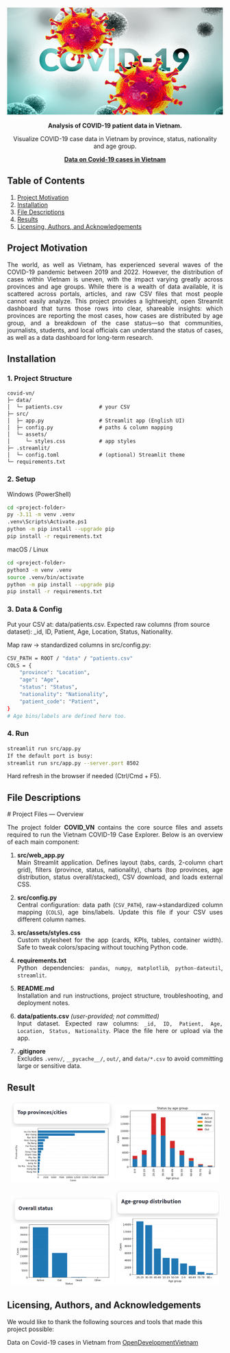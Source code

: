 <p align="center">
  <img src="src/assets/img/covid.png" alt="Banner" width="900" height="250"/>
</p>

<p align="center">
  <strong>Analysis of COVID-19 patient data in Vietnam.</strong>
</p>

<p align="center">
 Visualize COVID-19 case data in Vietnam by province, status, nationality and age group.
</p>

<p align="center">
  <a href="https://data.vietnam.opendevelopmentmekong.net/dataset/the-information-of-patients-infected-by-corona-virus-in-vietnam/resource/fbd07911-b72a-4bc4-8249-affb38a371be"><strong>Data on Covid-19 cases in Vietnam</strong></a>
</p>


## Table of Contents

1. [Project Motivation](#project-motivation)
2. [Installation](#installation)
3. [File Descriptions](#file-descriptions)
4. [Results](#results)
5. [Licensing, Authors, and Acknowledgements](#licensing-authors-and-acknowledgements)
## Project Motivation
<div align="justify">
The world, as well as Vietnam, has experienced several waves of the COVID-19 pandemic between 2019 and 2022. However, the distribution of cases within Vietnam is uneven, with the impact varying greatly across provinces and age groups.
While there is a wealth of data available, it is scattered across portals, articles, and raw CSV files that most people cannot easily analyze. This project provides a lightweight, open Streamlit dashboard that turns those rows into clear, shareable insights: which provinces are reporting the most cases, how cases are distributed by age group, and a breakdown of the case status—so that communities, journalists, students, and local officials can understand the status of cases, as well as a data dashboard for long-term research.
</div>

## Installation 
### 1. Project Structure
```text
covid-vn/
├─ data/
│  └─ patients.csv            # your CSV
├─ src/
│  ├─ app.py                  # Streamlit app (English UI)
│  ├─ config.py               # paths & column mapping
│  └─ assets/
│     └─ styles.css           # app styles
├─ .streamlit/
│  └─ config.toml             # (optional) Streamlit theme
└─ requirements.txt
```

### 2. Setup
Windows (PowerShell)
```bash
cd <project-folder>
py -3.11 -m venv .venv
.venv\Scripts\Activate.ps1
python -m pip install --upgrade pip
pip install -r requirements.txt
```
macOS / Linux
```bash
cd <project-folder>
python3 -m venv .venv
source .venv/bin/activate
python -m pip install --upgrade pip
pip install -r requirements.txt
```
### 3. Data & Config

Put your CSV at: data/patients.csv.
Expected raw columns (from source dataset):
_id, ID, Patient, Age, Location, Status, Nationality.

Map raw → standardized columns in src/config.py:

```bash
CSV_PATH = ROOT / "data" / "patients.csv"
COLS = {
    "province": "Location",
    "age": "Age",
    "status": "Status",
    "nationality": "Nationality",
    "patient_code": "Patient",
}
# Age bins/labels are defined here too.
```


### 4. Run
```bash
streamlit run src/app.py
If the default port is busy:
streamlit run src/app.py --server.port 8502
```
Hard refresh in the browser if needed (Ctrl/Cmd + F5).



## File Descriptions
<div align="justify">
# Project Files — Overview

The project folder **COVID_VN** contains the core source files and assets required to run the Vietnam COVID-19 Case Explorer. Below is an overview of each main component:

1. **src/web_app.py**  
   Main Streamlit application. Defines layout (tabs, cards, 2-column chart grid), filters (province, status, nationality), charts (top provinces, age distribution, status overall/stacked), CSV download, and loads external CSS.
2. **src/config.py**  
   Central configuration: data path (`CSV_PATH`), raw→standardized column mapping (`COLS`), age bins/labels. Update this file if your CSV uses different column names.
3. **src/assets/styles.css**  
   Custom stylesheet for the app (cards, KPIs, tables, container width). Safe to tweak colors/spacing without touching Python code.
4. **requirements.txt**  
   Python dependencies: `pandas`, `numpy`, `matplotlib`, `python-dateutil`, `streamlit`.
5. **README.md**  
   Installation and run instructions, project structure, troubleshooting, and deployment notes.
6. **data/patients.csv** *(user-provided; not committed)*  
   Input dataset. Expected raw columns: `_id, ID, Patient, Age, Location, Status, Nationality`. Place the file here or upload via the app.

7. **.gitignore**  
   Excludes `.venv/`, `__pycache__/`, `out/`, and `data/*.csv` to avoid committing large or sensitive data.
</div>

## Result

<!-- 2 rows × 2 images (responsive-ish) -->
<div align="center">

  <p>
    <img src="src/assets/img/Top.png" alt="Top provinces/cities" width="48%">
     <img src="src/assets/img/states_age.png" alt="Status by age group" width="48%">
  </p>

  <p>
    <img src="src/assets/img/overall.png" alt="Overall status" width="48%">
    <img src="src/assets/img/Age_Group_dis_png.png" alt="Age-group distribution" width="48%">
  </p>

</div>


## Licensing, Authors, and Acknowledgements
We would like to thank the following sources and tools that made this project possible:

<p align="justify">
  Data on Covid-19 cases in Vietnam from <a href="https://github.com/highcharts/map-collection-dist/blob/master/countries/vn/vn-all.topo.json?short_path=881c496">OpenDevelopmentVietnam</a>
</p>






